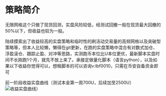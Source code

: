 # 策略简介

无限网格这个只做了现货回测，实盘风险较低，经测试回撤一般在现货最大回撤的50%以下，但收益也较为一般。

陆续摸索出了收益较高的实盘策略和临时性的刷活动交易量的高频网格以及突破型策略等，但本人比较懒，懒得在git更新，在跑的实盘策略中混合有对数式加仓、浮盈滚仓、跟踪止盈、对冲等思路，实测跑币本位比U本位更优，最新脚本实盘时间不长刚跑1个月，就先不放上来了。承接定做量化脚本（语言python），以及如果以下收益你觉得可以，想租脚本的可以咨询v:lbf0010，只需在币安自备资金即可

前一阶段收益实盘曲线（测试本金第一周700U，后续加至2500U）
![收益实盘曲线）](https://images.gitee.com/uploads/images/2021/1023/161358_20d8bb69_4938606.jpeg "微信图片_20211023161339.jpg")
